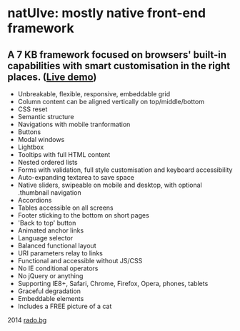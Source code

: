 natUIve: mostly native front-end framework
===

A 7 KB framework focused on browsers' built-in capabilities with smart customisation in the right places. ([Live demo](http://radogado.github.io/natuive/))
---

- Unbreakable, flexible, responsive, embeddable grid
- Column content can be aligned vertically on top/middle/bottom
- CSS reset
- Semantic structure
- Navigations with mobile tranformation
- Buttons
- Modal windows
- Lightbox
- Tooltips with full HTML content
- Nested ordered lists
- Forms with validation, full style customisation and keyboard accessibility
- Auto-expanding textarea to save space
- Native sliders, swipeable on mobile and desktop, with optional .thumbnail navigation
- Accordions
- Tables accessible on all screens
- Footer sticking to the bottom on short pages
- 'Back to top' button
- Animated anchor links
- Language selector
- Balanced functional layout
- URI parameters relay to links
- Functional and accessible without JS/CSS
- No IE conditional operators
- No jQuery or anything
- Supporting IE8+, Safari, Chrome, Firefox, Opera, phones, tablets
- Graceful degradation
- Embeddable elements
- Includes a FREE picture of a cat

2014 [rado.bg](http://rado.bg)
